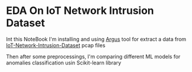 # EDA On IoT Network Intrusion Dataset

Int this NoteBook I'm installing and using [Argus](https://openargus.org/argus-ml) tool for extract a data from [IoT-Network-Intrusion-Dataset](https://ocslab.hksecurity.net/Datasets/iot-network-intrusion-dataset) pcap files

Then after some preprocessings, I'm comparing different ML models for anomalies classification usin Scikit-learn library